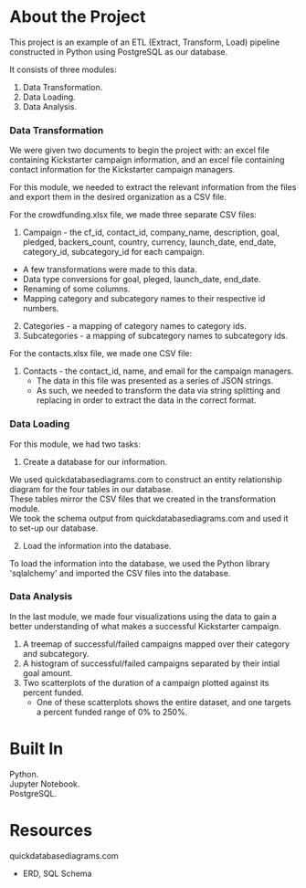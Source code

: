 # About the Project
This project is an example of an ETL (Extract, Transform, Load) pipeline constructed in Python using PostgreSQL as our database.  

It consists of three modules:
1. Data Transformation.
2. Data Loading.
3. Data Analysis.

### Data Transformation

We were given two documents to begin the project with: an excel file containing Kickstarter campaign information, and an excel file containing contact information for the Kickstarter campaign managers.  

For this module, we needed to extract the relevant information from the files and export them in the desired organization as a CSV file.  


For the crowdfunding.xlsx file, we made three separate CSV files:  
1. Campaign - the cf_id, contact_id, company_name, description, goal, pledged, backers_count, country, currency, launch_date, end_date, category_id, subcategory_id for each campaign.
- A few transformations were made to this data.
- Data type conversions for goal, pleged, launch_date, end_date.
- Renaming of some columns.
- Mapping category and subcategory names to their respective id numbers.

2. Categories - a mapping of category names to category ids.  
3. Subcategories - a mapping of subcategory names to subcategory ids.

For the contacts.xlsx file, we made one CSV file:
1. Contacts - the contact_id, name, and email for the campaign managers.
   - The data in this file was presented as a series of JSON strings.
   - As such, we needed to transform the data via string splitting and replacing in order to extract the data in the correct format.
  
### Data Loading

For this module, we had two tasks:
1. Create a database for our information.

We used quickdatabasediagrams.com to construct an entity relationship diagram for the four tables in our database.  
These tables mirror the CSV files that we created in the transformation module.  
We took the schema output from quickdatabasediagrams.com and used it to set-up our database.
   
2. Load the information into the database.

To load the information into the database, we used the Python library 'sqlalchemy' and imported the CSV files into the database.  

### Data Analysis

In the last module, we made four visualizations using the data to gain a better understanding of what makes a successful Kickstarter campaign.
1. A treemap of successful/failed campaigns mapped over their category and subcategory.
2. A histogram of successful/failed campaigns separated by their intial goal amount.
3. Two scatterplots of the duration of a campaign plotted against its percent funded.
   - One of these scatterplots shows the entire dataset, and one targets a percent funded range of 0% to 250%.


# Built In
Python.  
Jupyter Notebook.  
PostgreSQL.  


# Resources

quickdatabasediagrams.com 
- ERD, SQL Schema

